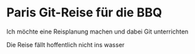 # Paris Git-Reise für die BBQ

Ich möchte eine Reisplanung machen und dabei Git unterrichten

Die Reise fällt hoffentlich nicht ins wasser

